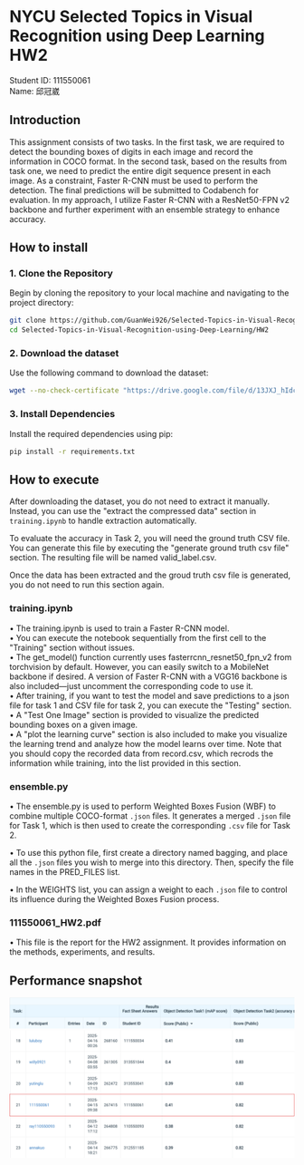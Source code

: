 # NYCU Selected Topics in Visual Recognition using Deep Learning HW2
Student ID: 111550061   
Name: 邱冠崴

## Introduction
This assignment consists of two tasks. In the first task, we are required to detect the bounding boxes of digits in each image and record the information in COCO format. In the second task, based on the results from task one, we need to predict the entire digit sequence present in each image. As a constraint, Faster R-CNN must be used to perform the detection. The final predictions will be submitted to Codabench for evaluation.
In my approach, I utilize Faster R-CNN with a ResNet50-FPN v2 backbone and further experiment with an ensemble strategy to enhance accuracy.

## How to install
### 1. Clone the Repository 
Begin by cloning the repository to your local machine and navigating to the project directory:  
```bash 
git clone https://github.com/GuanWei926/Selected-Topics-in-Visual-Recognition-using-Deep-Learning.git   
cd Selected-Topics-in-Visual-Recognition-using-Deep-Learning/HW2    
```

### 2. Download the dataset 
Use the following command to download the dataset:  
```bash 
wget --no-check-certificate "https://drive.google.com/file/d/13JXJ_hIdcloC63sS-vF3wFQLsUP1sMz5/view" -O nycu-hw2-data.tar.gz   
```

### 3. Install Dependencies  
Install the required dependencies using pip:    
```bash 
pip install -r requirements.txt 
```

## How to execute
After downloading the dataset, you do not need to extract it manually. Instead, you can use the "extract the compressed data" section in ```training.ipynb``` to handle extraction automatically. 

To evaluate the accuracy in Task 2, you will need the ground truth CSV file. You can generate this file by executing the "generate ground truth csv file" section. The resulting file will be named valid_label.csv.

Once the data has been extracted and the groud truth csv file is generated, you do not need to run this section again.
### training.ipynb
•   The training.ipynb is used to train a Faster R-CNN model.  
•   You can execute the notebook sequentially from the first cell to the "Training" section without issues.  
•   The get_model() function currently uses fasterrcnn_resnet50_fpn_v2 from torchvision by default. However, you can easily switch to a MobileNet backbone if desired. A version of Faster R-CNN with a VGG16 backbone is also included—just uncomment the corresponding code to use it.  
•   After training, if you want to test the model and save predictions to a json file for task 1 and CSV file for task 2, you can execute the "Testing" section.  
•   A "Test One Image" section is provided to visualize the predicted bounding boxes on a given image.  
•   A "plot the learning curve" section is also included to make you visualize the learning trend and analyze how the model learns over time. Note that you should copy the recorded data from record.csv, which recrods the information while training, into the list provided in this section.  
### ensemble.py
•   The ensemble.py is used to perform Weighted Boxes Fusion (WBF) to combine multiple COCO-format ```.json``` files. It generates a merged ```.json``` file for Task 1, which is then used to create the corresponding ```.csv``` file for Task 2.

•   To use this python file, first create a directory named bagging, and place all the ```.json``` files you wish to merge into this directory. Then, specify the file names in the PRED_FILES list.

•   In the WEIGHTS list, you can assign a weight to each ```.json``` file to control its influence during the Weighted Boxes Fusion process.
### 111550061_HW2.pdf
•  This file is the report for the HW2 assignment. It provides information on the methods, experiments, and results.

## Performance snapshot
![alt text](image.png)
![alt text](image-1.png)